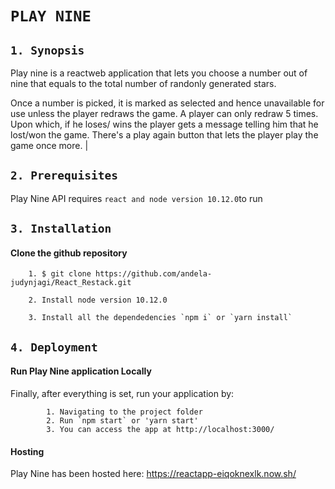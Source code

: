 # `PLAY NINE`

## `1. Synopsis`
Play nine is a reactweb application that lets you choose a number out of nine that equals to the total number of randonly generated stars.

Once a number is picked, it is marked as selected and hence unavailable for use unless the player redraws the game. A player can only redraw 5 times. Upon which, if he loses/ wins the player gets a message telling him that he lost/won the game. There's a play again button that lets the player play the game once more.            |

## `2. Prerequisites`
Play Nine API requires `react and node version 10.12.0`to run

## `3. Installation`
#### Clone the github repository
        1. $ git clone https://github.com/andela-judynjagi/React_Restack.git

        2. Install node version 10.12.0

        3. Install all the dependedencies `npm i` or `yarn install`

## `4. Deployment`
#### Run Play Nine application Locally
  Finally, after everything is set, run your application by:

```
        1. Navigating to the project folder
        2. Run `npm start` or 'yarn start'
        3. You can access the app at http://localhost:3000/
```
#### Hosting
  Play Nine has been hosted here: https://reactapp-eiqoknexlk.now.sh/
